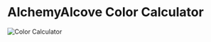 # AlchemyAlcove Color Calculator

![Color Calculator](https://media.giphy.com/media/G0vaYbZDJV0cM/giphy.gif)